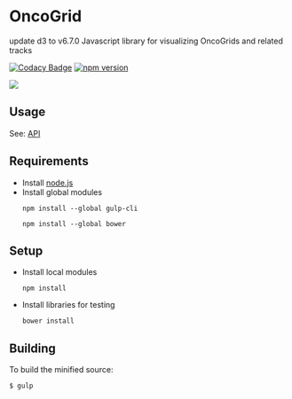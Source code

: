 # OncoGrid
update d3 to v6.7.0
Javascript library for visualizing OncoGrids and related tracks

[![Codacy Badge](https://api.codacy.com/project/badge/Grade/1758b67e21bc4622a80c00f4fcb59f48)](https://www.codacy.com/app/icgc-dcc/oncogrid?utm_source=github.com&amp;utm_medium=referral&amp;utm_content=icgc/oncogrid&amp;utm_campaign=Badge_Grade)
[![npm version](https://badge.fury.io/js/oncogrid.svg)](https://badge.fury.io/js/oncogrid)

![](images/oncogrid.gif)

## Usage
See: [API](API.md)

## Requirements

- Install [node.js](http://nodejs.org/download/)
- Install global modules
    ```
    npm install --global gulp-cli
    
    npm install --global bower
    ```

## Setup

- Install local modules
    ```
    npm install
    ```

- Install libraries for testing
    ```
    bower install
    ```

## Building

To build the minified source:
```
$ gulp
```



